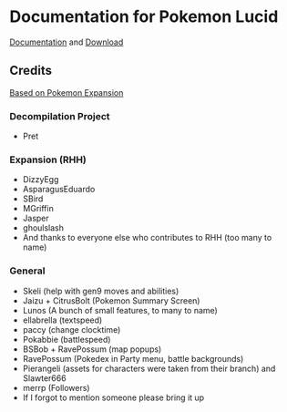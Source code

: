 # Documentation for Pokemon Lucid
[Documentation](https://pklucid.github.io/Pokemon-Lucid/src/introduction.html) and [Download](https://pklucid.github.io/Pokemon-Lucid/src/download.html)

## Credits
[Based on Pokemon Expansion](https://github.com/rh-hideout/pokeemerald-expansion)

### Decompilation Project
* Pret

### Expansion (RHH)
* DizzyEgg
* AsparagusEduardo
* SBird
* MGriffin
* Jasper
* ghoulslash
* And thanks to everyone else who contributes to RHH (too many to name)

### General
* Skeli (help with gen9 moves and abilities)
* Jaizu + CitrusBolt (Pokemon Summary Screen)
* Lunos (A bunch of small features, to many to name)
* ellabrella (textspeed)
* paccy (change clocktime)
* Pokabbie (battlespeed)
* BSBob + RavePossum (map popups)
* RavePossum (Pokedex in Party menu, battle backgrounds)
* Pierangeli (assets for characters were taken from their branch) and Slawter666
* merrp (Followers)
* If I forgot to mention someone please bring it up
